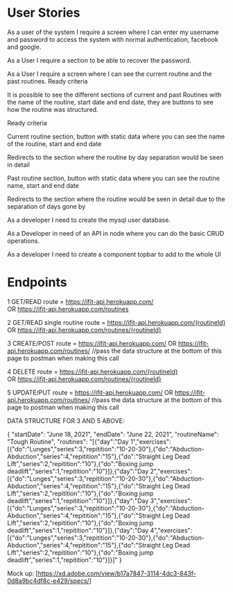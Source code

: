 # User Stories 

As a user of the system I require a screen where I can enter my username and password to access the system with normal authentication, facebook and google.

As a User I require a section to be able to recover the password.

As a User I require a screen where I can see the current routine and the past routines.
Ready criteria

It is possible to see the different sections of current and past Routines with the name of the routine, start date and end date, they are buttons to see how the routine was structured.

Ready criteria

Current routine section, button with static data where you can see the name of the routine, start and end date

Redirects to the section where the routine by day separation would be seen in detail

Past routine section, button with static data where you can see the routine name, start and end date

Redirects to the section where the routine would be seen in detail due to the separation of days gone by

As a developer I need to create the mysql user database.

As a Developer in need of an API in node where you can do the basic CRUD operations.

As a developer I need to create a component topbar to add to the whole UI


# Endpoints

1 GET/READ route =  https://ifit-api.herokuapp.com/  
  OR https://ifit-api.herokuapp.com/routines

2 GET/READ single routine route =  https://ifit-api.herokuapp.com/{routineId}  
  OR https://ifit-api.herokuapp.com/routines/{routineId}

3 CREATE/POST route = https://ifit-api.herokuapp.com/ 
  OR https://ifit-api.herokuapp.com/routines/
  //pass the data structure at the bottom of this page to postman when making this call

4 DELETE route = https://ifit-api.herokuapp.com/{routineId}  
  OR https://ifit-api.herokuapp.com/routines/{routineId}

5 UPDATE/PUT route = https://ifit-api.herokuapp.com/ 
  OR https://ifit-api.herokuapp.com/routines/
  //pass the data structure at the bottom of this page to postman when making this call


DATA STRUCTURE FOR 3 AND 5 ABOVE:

{
"startDate": "June 18, 2021",
"endDate": "June 22, 2021",
"routineName": "Tough Routine",
"routines": "[{\"day\":\"Day 1\",\"exercises\":[{\"do\":\"Lunges\",\"series\":3,\"repitition\":\"10-20-30\"},{\"do\":\"Abduction-Abduction\",\"series\":4,\"repitition\":\"15\"},{\"do\":\"Straight Leg Dead Lift\",\"series\":2,\"repitition\":\"10\"},{\"do\":\"Boxing jump deadlift\",\"series\":1,\"repitition\":\"10\"}]},{\"day\":\"Day 2\",\"exercises\":[{\"do\":\"Lunges\",\"series\":3,\"repitition\":\"10-20-30\"},{\"do\":\"Abduction-Abduction\",\"series\":4,\"repitition\":\"15\"},{\"do\":\"Straight Leg Dead Lift\",\"series\":2,\"repitition\":\"10\"},{\"do\":\"Boxing jump deadlift\",\"series\":1,\"repitition\":\"10\"}]},{\"day\":\"Day 3\",\"exercises\":[{\"do\":\"Lunges\",\"series\":3,\"repitition\":\"10-20-30\"},{\"do\":\"Abduction-Abduction\",\"series\":4,\"repitition\":\"15\"},{\"do\":\"Straight Leg Dead Lift\",\"series\":2,\"repitition\":\"10\"},{\"do\":\"Boxing jump deadlift\",\"series\":1,\"repitition\":\"10\"}]},{\"day\":\"Day 4\",\"exercises\":[{\"do\":\"Lunges\",\"series\":3,\"repitition\":\"10-20-30\"},{\"do\":\"Abduction-Abduction\",\"series\":4,\"repitition\":\"15\"},{\"do\":\"Straight Leg Dead Lift\",\"series\":2,\"repitition\":\"10\"},{\"do\":\"Boxing jump deadlift\",\"series\":1,\"repitition\":\"10\"}]}]"
}


Mock up: [https://xd.adobe.com/view/b17a7847-3114-4dc3-843f-0d8a9bc4df8c-e429/specs/]
